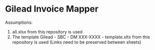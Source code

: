 # Gilead Invoice Mapper

Assumptions:
1.  all.xlsx from this repository is used
2.  The template Gilead - SBC - DM XXX-XXXX - template.xltx from this repository is used (Links need to be preserved between sheets)

